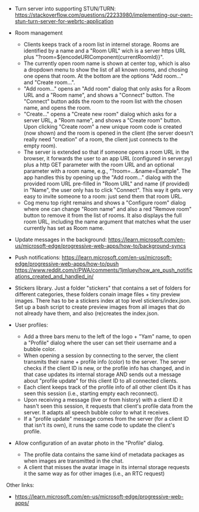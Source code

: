 * Turn server into supporting STUN/TURN: https://stackoverflow.com/questions/22233980/implementing-our-own-stun-turn-server-for-webrtc-application
* Room management

  - Clients keeps track of a room list in internel storage. Rooms are identified by a name and a "Room URL" wich is a server https URL plus "?room=${encodeURIComponent(currentRoomId)}".
  - The currently open room name is shown at center top, which is also a dropdown menu to show the list of all known rooms, and chosing one opens that room. At the bottom are the options "Add room..." and "Create room...".
  - "Add room..." opens an "Add room" dialog that only asks for a Room URL and a "Room name", and shows a "Connect" button.
    The "Connect" button adds the room to the room list with the chosen name, and opens the room.
  - "Create..." opens a "Create new room" dialog which asks for a server URL, a "Room name", and shows a "Create room" button.
    Upon clicking "Create room" a new unique room code is created (now shown) and the room is opened in the client (the server doesn't really need "creation" of a room, the client just connects to the empty room).
  - The server is extended so that if someone opens a room URL in the browser, it forwards the user to an app URL (configured in server.py) plus a http GET parameter with the room URL and an optional parameter with a room name, e.g., "?room=...&name=Example".
    The app handles this by opening up the "Add room..." dialog with the provided room URL pre-filled in "Room URL" and name (if provided) in "Name", the user only has to click "Connect".
    This way it gets very easy to invite someone to a room: just send them that room URL.
  - Cog menu top right remains and shows a "Configure room" dialog where one can change "Room name" and also a red "Remove room" button to remove it from the list of rooms.
    It also displays the full room URL, including the name argument that matches what the user currently has set as Room name.

* Update messages in the background: https://learn.microsoft.com/en-us/microsoft-edge/progressive-web-apps/how-to/background-syncs
 
* Push notifications: https://learn.microsoft.com/en-us/microsoft-edge/progressive-web-apps/how-to/push
  https://www.reddit.com/r/PWA/comments/1jmluey/how_are_push_notifications_created_and_handled_in/

* Stickers library. Just a folder "stickers" that contains a set of folders for different categories, these folders conain image files + tiny preview images.
  There has to be a stickers index at top level stickers/index.json.
  Set up a bash script to create preview images from all images that do not already have them, and also (re)creates the index.json.

* User profiles:

  - Add a three bars menu to the left of the logo + "Yam" name, to open a "Profile" dialog where the user can set their username and a bubble color.
  - When opening a session by connecting to the server, the client transmits their name + profile info (color) to the server.
    The server checks if the client ID is new, or the profile info has changed, and in that case updates its internal storage AND sends out a message about "profile update" for this client ID to all connected clients.
  - Each client keeps track of the profile info of all other client IDs it has seen this session (i.e., starting empty each reconnect).
  - Upon receiving a message (live or from history) with a client ID it hasn't seen this session, it requests that client's profile data from the server. It adapts all speech bubble color to what it receives.
  - If a "profile update" message comes from the server (for a client ID that isn't its own), it runs the same code to update the client's profile.

* Allow configuration of an avatar photo in the "Profile" dialog.

  - The profile data contains the same kind of metadata packages as when images are transmitted in the chat.
  - A client that misses the avatar image in its internal storage requests it the same way as for other images (i.e., an RTC request)

Other links:

- https://learn.microsoft.com/en-us/microsoft-edge/progressive-web-apps/
